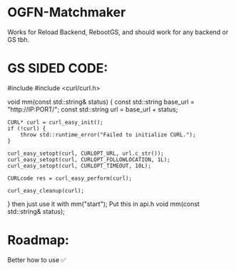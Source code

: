 # OGFN-Matchmaker
Works for Reload Backend, RebootGS, and should work for any backend or GS tbh.
# GS SIDED CODE: 
#include <iostream>
#include <curl/curl.h>

void mm(const std::string& status) {
    const std::string base_url = "http://IP:PORT/";
    const std::string url = base_url + status;

    CURL* curl = curl_easy_init();
    if (!curl) {
        throw std::runtime_error("Failed to initialize CURL.");
    }

    curl_easy_setopt(curl, CURLOPT_URL, url.c_str());
    curl_easy_setopt(curl, CURLOPT_FOLLOWLOCATION, 1L);
    curl_easy_setopt(curl, CURLOPT_TIMEOUT, 10L);

    CURLcode res = curl_easy_perform(curl);

    curl_easy_cleanup(curl);
}
 then just use it with 
mm("start");
Put this in api.h 
void mm(const std::string& status);
# Roadmap:
Better how to use ✅
